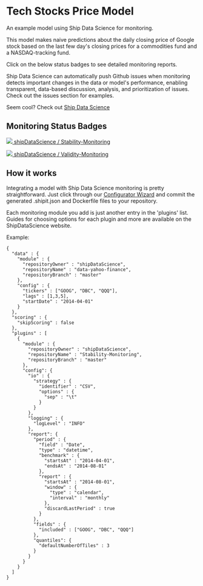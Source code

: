 Tech Stocks Price Model
==============

An example model using Ship Data Science for monitoring.

This model makes naive predictions
about the daily closing price of Google stock based on 
the last few day's closing prices for a commodities fund
and a NASDAQ-tracking fund.

Click on the below status badges to see detailed monitoring reports. 

Ship Data Science can automatically push Github issues 
when monitoring detects important changes in the data or model's performance, enabling transparent, data-based
discussion, analysis, and prioritization of issues. Check out the issues section for examples.

Seem cool? Check out [Ship Data Science](http://www.shipdatascience.com)  

Monitoring Status Badges
--------------------
[ <img src="http://www.shipdatascience.com/api/v1/badges?plugin_id=1&statsmodel_id=1&branch=master" > shipDataScience / Stability-Monitoring ](http://www.shipdatascience.com/app#!/latest/1/master/1 ) 

[ <img src="http://www.shipdatascience.com/api/v1/badges?plugin_id=2&statsmodel_id=1&branch=master" > shipDataScience / Validity-Monitoring ](http://www.shipdatascience.com/app#!/latest/1/master/2 ) 

How it works
-----------
Integrating a model with Ship Data Science monitoring is pretty straightforward. Just click through our 
[Configurator Wizard](http://configurator.shipdatascience.com) and commit the generated
.shipit.json and Dockerfile files to your repository.

Each monitoring module you add is just another entry in the 'plugins' list. Guides for choosing options for each plugin and more are available on the ShipDataScience website.

Example:
```
{
  "data" : {
    "module" : {
      "repositoryOwner" : "shipDataScience",
      "repositoryName" : "data-yahoo-finance", 
      "repositoryBranch" : "master"
    },
    "config" : {
      "tickers" : ["GOOG", "DBC", "QQQ"], 
      "lags" : [1,3,5],
      "startDate" : "2014-04-01"
    }
  },
  "scoring" : {
    "skipScoring" : false
  },
  "plugins" : [
    {
      "module" : {
        "repositoryOwner" : "shipDataScience",
        "repositoryName" : "Stability-Monitoring",
        "repositoryBranch" : "master"
      },
      "config": {
        "io" : {
          "strategy" : {
            "identifier" : "CSV",
            "options" : {
              "sep" : "\t"
            }
          }
        },
        "logging" : {
          "logLevel" : "INFO"
        },
        "report": {
          "period" : {
            "field" : "Date",
            "type" : "datetime",
            "benchmark" : {
              "startsAt" : "2014-04-01",
              "endsAt" : "2014-08-01"
            },
            "report" : {
              "startsAt" : "2014-08-01",
              "window" : {
                "type" : "calendar",
                "interval" : "monthly"
              },
              "discardLastPeriod" : true
            }
          },
          "fields" : {
            "included" : ["GOOG", "DBC", "QQQ"]
          },
          "quantiles": {
            "defaultNumberOfTiles" : 3
          }
        }
      }
    }
  ]
}


```


